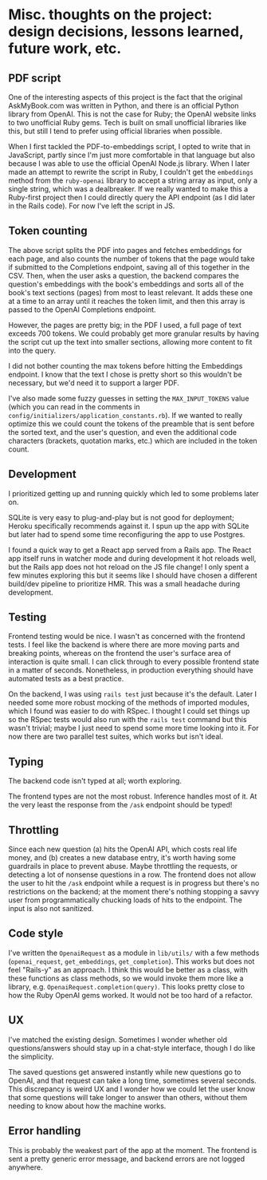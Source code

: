 # Misc. thoughts on the project: design decisions, lessons learned, future work, etc.

## PDF script

One of the interesting aspects of this project is the fact that the original AskMyBook.com was written in Python, and there is an official Python library from OpenAI. This is not the case for Ruby; the OpenAI website links to two unofficial Ruby gems. Tech is built on small unofficial libraries like this, but still I tend to prefer using official libraries when possible.

When I first tackled the PDF-to-embeddings script, I opted to write that in JavaScript, partly since I'm just more comfortable in that language but also because I was able to use the official OpenAI Node.js library. When I later made an attempt to rewrite the script in Ruby, I couldn't get the `embeddings` method from the `ruby-openai` library to accept a string array as input, only a single string, which was a dealbreaker. If we really wanted to make this a Ruby-first project then I could directly query the API endpoint (as I did later in the Rails code). For now I've left the script in JS.

## Token counting

The above script splits the PDF into pages and fetches embeddings for each page, and also counts the number of tokens that the page would take if submitted to the Completions endpoint, saving all of this together in the CSV. Then, when the user asks a question, the backend compares the question's embeddings with the book's embeddings and sorts all of the book's text sections (pages) from most to least relevant. It adds these one at a time to an array until it reaches the token limit, and then this array is passed to the OpenAI Completions endpoint.

However, the pages are pretty big; in the PDF I used, a full page of text exceeds 700 tokens. We could probably get more granular results by having the script cut up the text into smaller sections, allowing more content to fit into the query.

I did not bother counting the max tokens before hitting the Embeddings endpoint. I know that the text I chose is pretty short so this wouldn't be necessary, but we'd need it to support a larger PDF.

I've also made some fuzzy guesses in setting the `MAX_INPUT_TOKENS` value (which you can read in the comments in `config/initializers/application_constants.rb`). If we wanted to really optimize this we could count the tokens of the preamble that is sent before the sorted text, and the user's question, and even the additional code characters (brackets, quotation marks, etc.) which are included in the token count.

## Development

I prioritized getting up and running quickly which led to some problems later on.

SQLite is very easy to plug-and-play but is not good for deployment; Heroku specifically recommends against it. I spun up the app with SQLite but later had to spend some time reconfiguring the app to use Postgres.

I found a quick way to get a React app served from a Rails app. The React app itself runs in watcher mode and during development it hot reloads well, but the Rails app does not hot reload on the JS file change! I only spent a few minutes exploring this but it seems like I should have chosen a different build/dev pipeline to prioritize HMR. This was a small headache during development.

## Testing

Frontend testing would be nice. I wasn't as concerned with the frontend tests. I feel like the backend is where there are more moving parts and breaking points, whereas on the frontend the user's surface area of interaction is quite small. I can click through to every possible frontend state in a matter of seconds. Nonetheless, in production everything should have automated tests as a best practice.

On the backend, I was using `rails test` just because it's the default. Later I needed some more robust mocking of the methods of imported modules, which I found was easier to do with RSpec. I thought I could set things up so the RSpec tests would also run with the `rails test` command but this wasn't trivial; maybe I just need to spend some more time looking into it. For now there are two parallel test suites, which works but isn't ideal.

## Typing

The backend code isn't typed at all; worth exploring.

The frontend types are not the most robust. Inference handles most of it. At the very least the response from the `/ask` endpoint should be typed!

## Throttling

Since each new question (a) hits the OpenAI API, which costs real life money, and (b) creates a new database entry, it's worth having some guardrails in place to prevent abuse. Maybe throttling the requests, or detecting a lot of nonsense questions in a row. The frontend does not allow the user to hit the `/ask` endpoint while a request is in progress but there's no restrictions on the backend; at the moment there's nothing stopping a savvy user from programmatically chucking loads of hits to the endpoint. The input is also not sanitized.

## Code style

I've written the `OpenaiRequest` as a module in `lib/utils/` with a few methods (`openai_request`, `get_embeddings`, `get_completion`). This works but does not feel "Rails-y" as an approach. I think this would be better as a class, with these functions as class methods, so we would invoke them more like a library, e.g. `OpenaiRequest.completion(query)`. This looks pretty close to how the Ruby OpenAI gems worked. It would not be too hard of a refactor.

## UX

I've matched the existing design. Sometimes I wonder whether old questions/answers should stay up in a chat-style interface, though I do like the simplicity.

The saved questions get answered instantly while new questions go to OpenAI, and that request can take a long time, sometimes several seconds. This discrepancy is weird UX and I wonder how we could let the user know that some questions will take longer to answer than others, without them needing to know about how the machine works.

## Error handling

This is probably the weakest part of the app at the moment. The frontend is sent a pretty generic error message, and backend errors are not logged anywhere.
